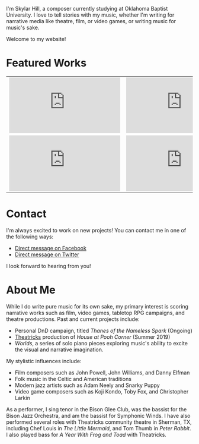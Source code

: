 I'm Skylar Hill, a composer currently studying at Oklahoma Baptist University.
I love to tell stories with my music, whether I'm writing for narrative media like theatre, film, or video games,
or writing music for music's sake.

Welcome to my website!

Featured Works
==============
<center>
<table>
<tr>
  <td>
    <iframe class="image fit" src="https://www.youtube.com/embed/CDst5Mw0Tdw" frameborder="0" allow="accelerometer; autoplay; encrypted-media; gyroscope; picture-in-picture" allowfullscreen></iframe>
  </td>
  <td>
    <iframe class="image fit" src="https://www.youtube.com/embed/Nu0Ac7mtOOc" frameborder="0" allow="accelerometer; autoplay; encrypted-media; gyroscope; picture-in-picture" allowfullscreen></iframe>
  </td>
</tr>
<tr>
  <td>
    <iframe class="image fit" src="https://www.youtube.com/embed/2Qh0R5XheyY" frameborder="0" allow="accelerometer; autoplay; encrypted-media; gyroscope; picture-in-picture" allowfullscreen></iframe>
  </td>
  <td>
    <iframe class = "image fit" src="https://www.youtube.com/embed/rkuuDhSVE6k" frameborder="0" allow="accelerometer; autoplay; encrypted-media; gyroscope; picture-in-picture" allowfullscreen></iframe>
  </td>
</tr>
</table>
</center>

Contact
=======
I'm always excited to work on new projects!
You can contact me in one of the following ways:
- [Direct message on Facebook](https://facebook.com/ahillcomposer)
- [Direct message on Twitter](https://twitter.com/ahillcomposer)

I look forward to hearing from you!

About Me
========
While I do write pure music for its own sake, my primary interest is scoring narrative works
such as film, video games, tabletop RPG campaigns, and theatre productions.
Past and current projects include:
- Personal DnD campaign, titled *Thanes of the Nameless Spark* (Ongoing)
- [Theatricks](https://www.theatricks.org/) production of *House at Pooh Corner* (Summer 2019)
- *Worlds*, a series of solo piano pieces exploring music's ability to excite
  the visual and narrative imagination.

My stylistic influences include:
- Film composers such as John Powell, John Williams, and Danny Elfman
- Folk music in the Celtic and American traditions
- Modern jazz artists such as Adam Neely and Snarky Puppy
- Video game composers such as Koji Kondo, Toby Fox, and Christopher Larkin

As a performer, I sing tenor in the Bison Glee Club,
was the bassist for the Bison Jazz Orchestra,
and am the bassist for Symphonic Winds.
I have also performed several roles with Theatricks community theatre in Sherman, TX,
including Chef Louis in *The Little Mermaid*, and Tom Thumb in *Peter Rabbit*.
I also played bass for *A Year With Frog and Toad* with Theatricks.
